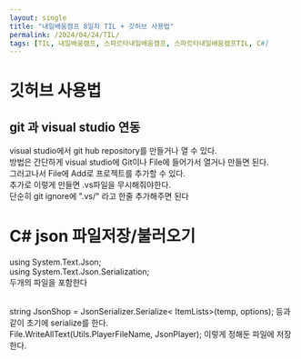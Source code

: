 ```yaml
---
layout: single
title: "내일배움캠프 8일차 TIL + 깃허브 사용법"
permalink: /2024/04/24/TIL/
tags: [TIL, 내일배움캠프, 스파르타내일배움캠프, 스파르타내일배움캠프TIL, C#]
---
```


# 깃허브 사용법
## git 과 visual studio 연동
visual studio에서 git hub repository를 만들거나 열 수 있다.<br>
방법은 간단하게 visual studio에 Git이나 File에 들어가서 열거나 만들면 된다.<br>
그러고나서 File에 Add로 프로젝트를 추가할 수 있다.<br>
추가로 이렇게 만들면 .vs파일을 무시해줘야한다.<br>
단순히 git ignore에 ".vs/" 라고 한줄 추가해주면 된다

# C# json 파일저장/불러오기
using System.Text.Json;<br>
using System.Text.Json.Serialization;<br>
두개의 파일을 포함한다<br><br>

string JsonShop = JsonSerializer.Serialize< ItemLists>(temp, options); 등과 같이 초기에 serialize를 한다.<br>
File.WriteAllText(Utils.PlayerFileName, JsonPlayer); 이렇게 정해둔 파일에 저장한다.<br>
